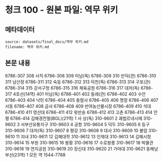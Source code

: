 # 청크 100 - 원본 파일: 역무 위키

## 메타데이터

```
source: datasets/final_docs/역무 위키.md
filename: 역무 위키.md
```

## 본문 내용

6786-307 308 사직 6786-308 309 미남(독) 6786-309 310 만덕(관) 6786-310 311 남산정 6786-311 312 숙등 6786-312 313 덕천(독) 6786-313 314 구포(관) 6786-314 315 강서구청 6786-315 316 체육공원 6786-316 317 대저(독) 6786-317 4호선(14역) 401 미남(독) 6786-401 402 동래(관) 6786-402 403 수안 6786-403 404 낙민 6786-404 405 충렬사 6786-405 406 명장 6786-406 407 서동 6786-407 408 금사 6786-408 409 반여농산물시장 6786-409 410 석대 6786-410 411 영산대 6786-411 412 윗반송 6786-412 413 고촌 6786-413 414 안평 6786-414 김해경전철(BGL)(21역) 1 사 상(독) 310-9601 2 괘법르네시떼 310-9602 3 서부산유통지구 310-9603 4 공항 310-9604 5 덕두 310-9605 6 등구 310-9606 7 대저(독) 310-9607 8 평강 310-9608 9 대사 310-9609 10 불암 310-9610 11 지내 310-9611 12 김해대학 310-9612 13 인제대 310-9613 14 김해시청 310-9614 15 부원 310-9615 16 봉황 310-9616 17 수로왕릉 310-9617 18 박물관 310-9618 19 연지공원 310-9619 20 장신대 310-9620 21 가야대 310-9621 동해남부선(23역) 1 모든 역 1544-7788